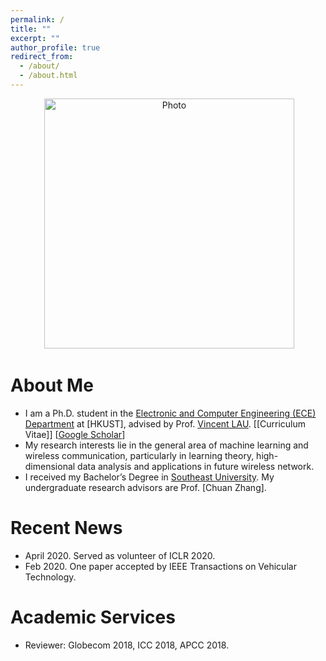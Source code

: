 ```yaml
---
permalink: /
title: ""
excerpt: ""
author_profile: true
redirect_from: 
  - /about/
  - /about.html
---
```


<p align="center">
  <img src="https://github.com/yokoxue/yokoxue.github.io/blob/master/images/myphoto.jpg?raw=true" alt="Photo" style="width: 400px;"/> 
</p>

# About Me
* I am a Ph.D. student in the [Electronic and Computer Engineering (ECE) Department](https://www.ece.ust.hk/) at [HKUST], advised by Prof. [Vincent LAU](https://eeknlau.home.ece.ust.hk/HKUST-Office-HomePage/HKUST_Home.html). [[Curriculum Vitae]] [[Google Scholar](scholar.google.com.hk/citations?hl=en&user=7A6ybEQAAAAJ&view_op=list_works&sortby=pubdate)]
* My research interests lie in the general area of machine learning and wireless communication, particularly in learning theory, high-dimensional data analysis and applications in future wireless network.
* I received my Bachelor’s Degree in [Southeast University](https://www.seu.edu.cn/english/). My undergraduate research advisors are Prof. [Chuan Zhang].
# Recent News
* April 2020. Served as volunteer of ICLR 2020.
* Feb   2020. One paper accepted by  IEEE Transactions on Vehicular Technology.


# Academic Services
* Reviewer: Globecom 2018, ICC 2018, APCC 2018.
